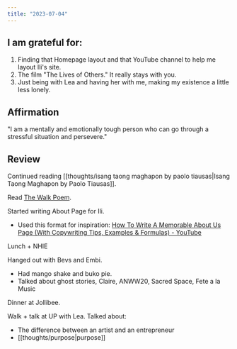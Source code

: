 ```yaml
---
title: "2023-07-04"
---
```

## I am grateful for:
1. Finding that Homepage layout and that YouTube channel to help me layout Ili's site.
2. The film "The Lives of Others." It really stays with you.
3. Just being with Lea and having her with me, making my existence a little less lonely.

## Affirmation

"I am a mentally and emotionally tough person who can go through a stressful situation and persevere."

## Review

Continued reading [[thoughts/isang taong maghapon by paolo tiausas|Isang Taong Maghapon by Paolo Tiausas]].

Read [The Walk Poem](https://teachersandwritersmagazine.org/the-walk-poem/).

Started writing About Page for Ili.
- Used this format for inspiration: [How To Write A Memorable About Us Page (With Copywriting Tips, Examples & Formulas) - YouTube](https://www.youtube.com/watch?v=laNO8GRXHhs) 

Lunch + NHIE

Hanged out with Bevs and Embi.
- Had mango shake and buko pie.
- Talked about ghost stories, Claire, ANWW20, Sacred Space, Fete a la Music

Dinner at Jollibee.

Walk + talk at UP with Lea. Talked about:
- The difference between an artist and an entrepreneur
- [[thoughts/purpose|purpose]]